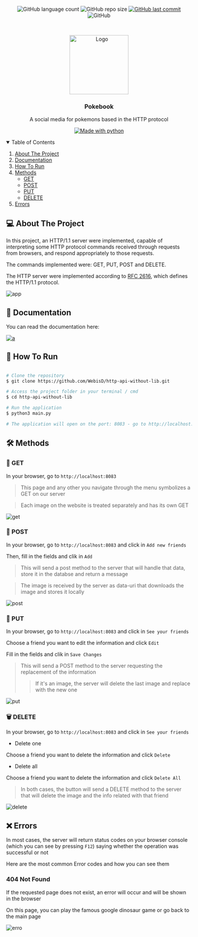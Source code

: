 <p align="center">
  <img alt="GitHub language count" src="https://img.shields.io/github/languages/count/WebisD/http-api-without-lib">

  <img alt="GitHub repo size" src="https://img.shields.io/github/repo-size/WebisD/http-api-without-lib">
  
  <a href="https://github.com/WebisD/http-api-without-lib/commits/master">
    <img alt="GitHub last commit" src="https://img.shields.io/github/last-commit/WebisD/http-api-without-lib">
  </a>
  
   <img alt="GitHub" src="https://img.shields.io/github/license/WebisD/http-api-without-lib">
</p>
<!-- PROJECT LOGO -->
<br />
<p align="center">
  <a href="https://github.com/WebisD/http-api-without-lib">
    <img src=".github/logo.png" alt="Logo" width="160" height="160">
  </a>

  <h3 align="center">Pokebook</h3>

  <p align="center">
    A social media for pokemons based in the HTTP protocol
  </p>
</p>

<p align="center">
  <a href="https://www.python.org/">
    <img alt="Made with python" src="http://ForTheBadge.com/images/badges/made-with-python.svg">
  </a>
</p>


<!-- TABLE OF CONTENTS -->
<details open="open">
  <summary>Table of Contents</summary>
  <ol>
    <li>
      <a href="#-about-the-project">About The Project</a>
    </li>
    <li>
      <a href="#-documentation">Documentation</a>
    </li>
    <li>
      <a href="#-how-to-run">How To Run</a>
    </li>
    <li>
      <a href="#-methods">Methods</a>
        <ul>
          <li><a href="#-get">GET</a></li>
          <li><a href="#-post">POST</a></li>
          <li><a href="#-put">PUT</a></li>
          <li><a href="#%EF%B8%8F-delete">DELETE</a></li>
        </ul>
    </li>
    <li>
      <a href="#-errors">Errors</a>
    </li>
  </ol>
</details>


<!-- ABOUT THE PROJECT -->
## 💻 About The Project
In this project, an HTTP/1.1 server were implemented, capable of interpreting some HTTP protocol commands received through requests from browsers, and respond appropriately to those requests.

The commands implemented were: GET, PUT, POST and DELETE.

The HTTP server were implemented according to [RFC 2616](https://tools.ietf.org/html/rfc2616), which defines the HTTP/1.1 protocol.

![app](https://github.com/WebisD/http-api-without-lib/blob/master/.github/app.gif)

<!-- DOCUMENTATION -->
## 📖 Documentation
You can read the documentation here:   

<a href="https://webisd.github.io/http-api-without-lib" target="_blank">
  <img alt="a" src="https://img.shields.io/badge/read-documentation-blue?style=for-the-badge">
</a>

<!-- HOW TO RUN -->
## 🚀 How To Run
```bash

# Clone the repository
$ git clone https://github.com/WebisD/http-api-without-lib.git

# Access the project folder in your terminal / cmd
$ cd http-api-without-lib

# Run the application
$ python3 main.py

# The application will open on the port: 8083 - go to http://localhost:8083

```


<!-- HOW TO RUN -->
## 🛠 Methods
### 🤲 GET
In your browser, go to `http://localhost:8083`

> This page and any other you navigate through the menu symbolizes a GET on our server

> Each image on the website is treated separately and has its own GET

![get](https://github.com/WebisD/http-api-without-lib/blob/master/.github/get.gif)

### 📮 POST
In your browser, go to `http://localhost:8083` and click in `Add new friends`

Then, fill in the fields and clik in `Add`

> This will send a post method to the server that will handle that data, store it in the databse and return a message

> The image is received by the server as data-uri that downloads the image and stores it locally

![post](https://github.com/WebisD/http-api-without-lib/blob/master/.github/post.gif)

### 🔀 PUT
In your browser, go to `http://localhost:8083` and click in `See your friends`

Choose a friend you want to edit the information and click `Edit`

Fill in the fields and clik in `Save Changes`

> This will send a POST method to the server requesting the replacement of the information
> > If it's an image, the server will delete the last image and replace with the new one


![put](https://github.com/WebisD/http-api-without-lib/blob/master/.github/put.gif)

### 🗑️ DELETE
In your browser, go to `http://localhost:8083` and click in `See your friends`

* Delete one

Choose a friend you want to delete the information and click `Delete`

* Delete all

Choose a friend you want to delete the information and click `Delete All`

> In both cases, the button will send a DELETE method to the server that will delete the image and the info related with that friend

![delete](https://github.com/WebisD/http-api-without-lib/blob/master/.github/delete.gif)

## ❌ Errors
In most cases, the server will return status codes on your browser console (which you can see by pressing `F12`) saying whether the operation was successful or not

Here are the most common Error codes and how you can see them

### 404 Not Found
If the requested page does not exist, an error will occur and will be shown in the browser

On this page, you can play the famous google dinosaur game or go back to the main page

![erro](https://github.com/WebisD/http-api-without-lib/blob/master/.github/erro.gif)



